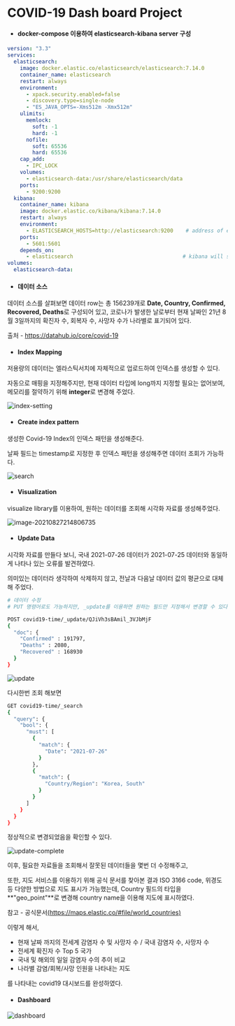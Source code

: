 

# COVID-19 Dash board Project

* #### docker-compose 이용하여 elasticsearch-kibana server 구성

```yaml
version: "3.3"
services:
  elasticsearch:
    image: docker.elastic.co/elasticsearch/elasticsearch:7.14.0
    container_name: elasticsearch
    restart: always
    environment:
      - xpack.security.enabled=false
      - discovery.type=single-node
      - "ES_JAVA_OPTS=-Xms512m -Xmx512m"
    ulimits:
      memlock:
        soft: -1
        hard: -1
      nofile:
        soft: 65536
        hard: 65536
    cap_add:
      - IPC_LOCK
    volumes:
      - elasticsearch-data:/usr/share/elasticsearch/data
    ports:
      - 9200:9200
  kibana:
    container_name: kibana
    image: docker.elastic.co/kibana/kibana:7.14.0
    restart: always
    environment:
      - ELASTICSEARCH_HOSTS=http://elasticsearch:9200    # address of elasticsearch docker container which kibana will connect
    ports:
      - 5601:5601
    depends_on:
      - elasticsearch                                   # kibana will start when elasticsearch has started
volumes:
  elasticsearch-data:
```



* #### 데이터 소스

데이터 소스를 살펴보면 데이터 row는 총 156239개로 **Date, Country, Confirmed, Recovered, Deaths**로 구성되어 있고, 코로나가 발생한 날로부터 현재 날짜인 21년 8월 3일까지의 확진자 수, 회복자 수, 사망자 수가 나라별로 표기되어 있다. 

출처 - https://datahub.io/core/covid-19



* #### Index Mapping

저용량의 데이터는 엘라스틱서치에 자체적으로 업로드하여 인덱스를 생성할 수 있다.

자동으로 매핑을 지정해주지만, 현재 데이터 타입에 long까지 지정할 필요는 없어보여, 메모리를 절약하기 위해 **integer**로 변경해 주었다.

![index-setting](../img/index-setting.png)



* #### Create index pattern

생성한 Covid-19 Index의 인덱스 패턴을 생성해준다.

날짜 필드는 timestamp로 지정한 후 인덱스 패턴을 생성해주면 데이터 조회가 가능하다.

![search](../img/dovid-data.png)



* #### Visualization

visualize library를 이용하여, 원하는 데이터를 조회해 시각화 자료를 생성해주었다.

![image-20210827214806735](../img/visual.png)



* #### Update Data

시각화 자료를 만들다 보니, 국내 2021-07-26 데이터가 2021-07-25 데이터와 동일하게 나타나 있는 오류를 발견하였다. 

의미있는 데이터라 생각하여 삭제하지 않고, 전날과 다음날 데이터 값의 평균으로 대체해 주었다.

```sh
# 데이터 수정
# PUT 명령어로도 가능하지만, _update를 이용하면 원하는 필드만 지정해서 변경할 수 있다.

POST covid19-time/_update/QJiVh3sBAmil_3VJbMjF
{
  "doc": {
    "Confirmed" : 191797,
    "Deaths" : 2080,
    "Recovered" : 168930
  }
}
```

![update](../img/update.png)

다시한번 조회 해보면

```bash
GET covid19-time/_search
{
  "query": {
    "bool": {
      "must": [
        {
          "match": {
            "Date": "2021-07-26"
          }
        },
        {
          "match": {
            "Country/Region": "Korea, South"
          }
        }
      ]
    }
  }
}
```

정상적으로 변경되었음을 확인할 수 있다.

![update-complete](../img/update-complete.png)



이후, 필요한 자료들을 조회해서 잘못된 데이터들을 몇번 더 수정해주고,

또한, 지도 서비스를 이용하기 위해 공식 문서를 찾아본 결과 ISO 3166 code, 위경도 등 다양한 방법으로 지도 표시가 가능했는데, Country 필드의 타입을 **"geo_point"**로 변경해 country name을 이용해 지도에 표시하였다.

참고 - 공식문서[(https://maps.elastic.co/#file/world_countries)](https://maps.elastic.co/#file/world_countries)

이렇게 해서,

* 현재 날짜 까지의 전세계 감염자 수 및 사망자 수 / 국내 감염자 수, 사망자 수
* 전세계 확진자 수 Top 5 국가
* 국내 및 해외의 일일 감염자 수의 추이 비교
* 나라별 감염/회복/사망 인원을 나타내는 지도

를 나타내는 covid19 대시보드를 완성하였다.

* #### Dashboard

![dashboard](./covid19_dashboard.png)



